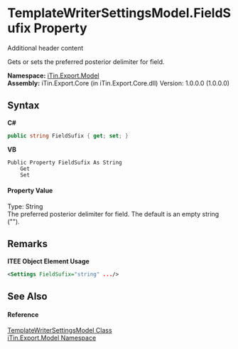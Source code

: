 # TemplateWriterSettingsModel.FieldSufix Property 
Additional header content 

Gets or sets the preferred posterior delimiter for field.

**Namespace:**&nbsp;<a href="N_iTin_Export_Model">iTin.Export.Model</a><br />**Assembly:**&nbsp;iTin.Export.Core (in iTin.Export.Core.dll) Version: 1.0.0.0 (1.0.0.0)

## Syntax

**C#**<br />
``` C#
public string FieldSufix { get; set; }
```

**VB**<br />
``` VB
Public Property FieldSufix As String
	Get
	Set
```


#### Property Value
Type: String<br />The preferred posterior delimiter for field. The default is an empty string ("").

## Remarks

**ITEE Object Element Usage**<br />
``` XML
<Settings FieldSufix="string" .../>
```


## See Also


#### Reference
<a href="T_iTin_Export_Model_TemplateWriterSettingsModel">TemplateWriterSettingsModel Class</a><br /><a href="N_iTin_Export_Model">iTin.Export.Model Namespace</a><br />
